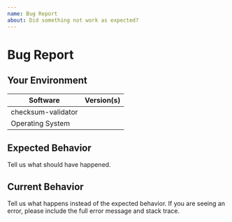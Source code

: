 ```yaml
---
name: Bug Report
about: Did something not work as expected?
---
```


# Bug Report

## Your Environment

| Software           | Version(s) |
| ------------------ | ---------- |
| checksum-validator |            |
| Operating System   |            |

## Expected Behavior

Tell us what should have happened.

## Current Behavior

Tell us what happens instead of the expected behavior. If you are seeing an
error, please include the full error message and stack trace.
